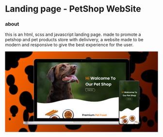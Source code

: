 # Landing page - PetShop WebSite

### about
this is an html, scss and javascript landing page. made to promote a petshop and pet products store with delivivery, a website made to be modern and responsive to give the best experience for the user.

 <img src="img/banner-petShop.jpg" alt="" srcset="">